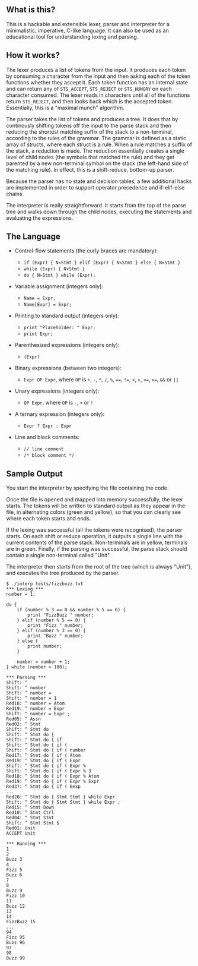## What is this?

This is a hackable and extensible lexer, parser and interpreter for a minimalistic, imperative, C-like language. It can also be used as an educational tool for understanding lexing and parsing.

## How it works?

The lexer produces a list of tokens from the input. It produces each token by consuming a character from the input and then asking each of the token functions whether they accept it. Each token function has an internal state and can return any of `STS_ACCEPT`, `STS_REJECT` or `STS_HUNGRY` on each character consumed. The lexer reads in characters until all of the functions return `STS_REJECT`, and then looks back which is the accepted token. Essentially, this is a "maximal munch" algorithm.

The parser takes the list of tokens and produces a tree. It does that by continously shifting tokens off the input to the parse stack and then reducing the shortest matching suffix of the stack to a non-terminal, according to the rules of the grammar. The grammar is defined as a static array of structs, where each struct is a rule. When a rule matches a suffix of the stack, a reduction is made. The reduction essentially creates a single level of child nodes (the symbols that matched the rule) and they get parented by a new non-terminal symbol on the stack (the left-hand side of the matching rule). In effect, this is a shift-reduce, bottom-up parser.

Because the parser has no state and decision tables, a few additional hacks are implemented in order to support operator precedence and if-elif-else chains.

The interpreter is really straightforward. It starts from the top of the parse tree and walks down through the child nodes, executing the statements and evaluating the expressions.

## The Language

* Control-flow statements (the curly braces are mandatory):
  * `if (Expr) { N✕Stmt } elif (Expr) { N✕Stmt } else { N✕Stmt }`
  * `while (Expr) { N✕Stmt }` 
  * `do { N✕Stmt } while (Expr);`

* Variable assignment (integers only):
  * `Name = Expr;`
  * `Name[Expr] = Expr;`

* Printing to standard output (integers only):
  * `print "Placeholder: " Expr;`
  * `print Expr;`

* Parenthesized expressions (integers only):
  * `(Expr)`

* Binary expressions (between two integers):
  * `Expr OP Expr`, where `OP` is `+`, `-`, `*`, `/`, `%`, `==`, `!=`, `<`, `>`, `<=`, `>=`, `&&` or `||`

* Unary expressions (integers only):
  * `OP Expr`, where `OP` is `-`, `+` or `!`

* A ternary expression (integers only):
  * `Expr ? Expr : Expr`

* Line and block comments:
  * `// line comment`
  * `/* block comment */`

## Sample Output
You start the interpreter by specifying the file containing the code.

Once the file is opened and mapped into memory successfully, the lexer starts. The tokens will be written to standard output as they appear in the file, in alternating colors (green and yellow), so that you can clearly see where each token starts and ends.

If the lexing was successful (all the tokens were recognised), the parser starts. On each shift or reduce operation, it outputs a single line with the current contents of the parse stack. Non-terminals are in yellow, terminals are in green. Finally, if the parsing was successful, the parse stack should contain a single non-terminal called "Unit".

The interpreter then starts from the root of the tree (which is always "Unit"), and executes the tree produced by the parser.
```
$ ./interp tests/fizzbuzz.txt 
*** Lexing ***
number = 1;

do {
    if (number % 3 == 0 && number % 5 == 0) {
        print "FizzBuzz " number;
    } elif (number % 5 == 0) {
        print "Fizz " number;
    } elif (number % 3 == 0) {
        print "Buzz " number;
    } else {
        print number;
    }
    
    number = number + 1;
} while (number < 100);

*** Parsing ***
Shift: ^ 
Shift: ^ number 
Shift: ^ number = 
Shift: ^ number = 1 
Red18: ^ number = Atom 
Red19: ^ number = Expr 
Shift: ^ number = Expr ; 
Red05: ^ Assn 
Red02: ^ Stmt 
Shift: ^ Stmt do 
Shift: ^ Stmt do { 
Shift: ^ Stmt do { if 
Shift: ^ Stmt do { if ( 
Shift: ^ Stmt do { if ( number 
Red17: ^ Stmt do { if ( Atom 
Red19: ^ Stmt do { if ( Expr 
Shift: ^ Stmt do { if ( Expr % 
Shift: ^ Stmt do { if ( Expr % 3
Red18: ^ Stmt do { if ( Expr % Atom 
Red19: ^ Stmt do { if ( Expr % Expr 
Red37: ^ Stmt do { if ( Bexp 
...
Red20: ^ Stmt do { Stmt Stmt } while Expr 
Shift: ^ Stmt do { Stmt Stmt } while Expr ; 
Red15: ^ Stmt Dowh 
Red10: ^ Stmt Ctrl 
Red04: ^ Stmt Stmt 
Shift: ^ Stmt Stmt $ 
Red01: Unit 
ACCEPT Unit 

*** Running ***
1
2
Buzz 3
4
Fizz 5
Buzz 6
7
8
Buzz 9
Fizz 10
11
Buzz 12
13
14
FizzBuzz 15
...
94
Fizz 95
Buzz 96
97
98
Buzz 99
